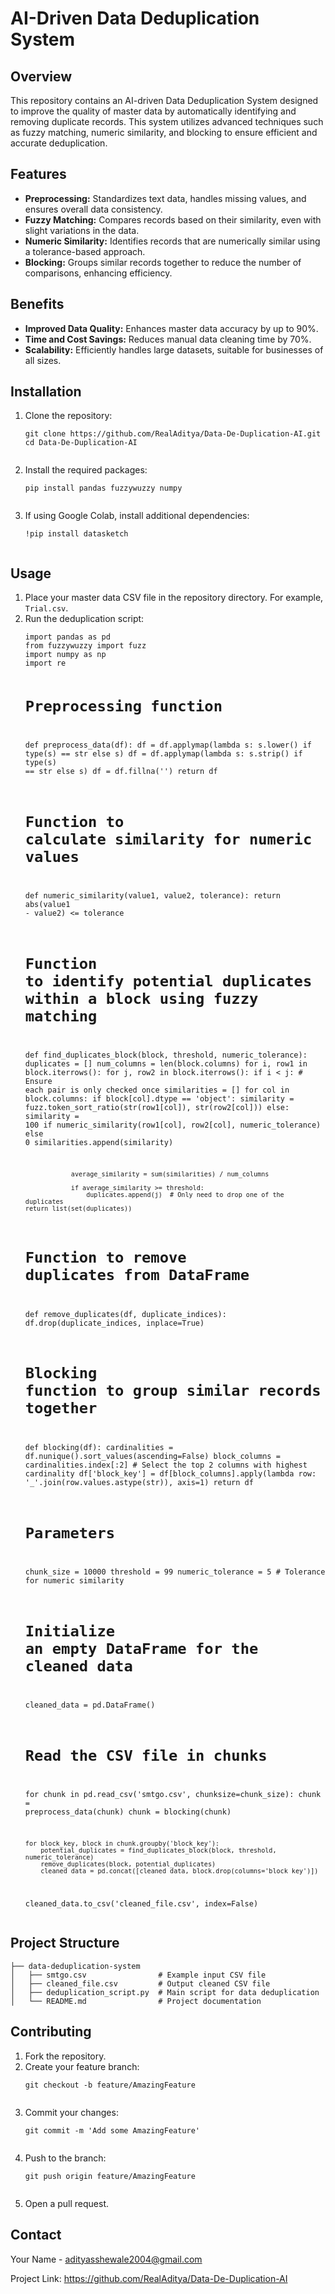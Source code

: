 <!DOCTYPE html>
<html lang="en">
<head>
    <meta charset="UTF-8">
    <meta name="viewport" content="width=device-width, initial-scale=1.0">
    <title>AI-Driven Data Deduplication System</title>
</head>
<body>

<h1>AI-Driven Data Deduplication System</h1>

<h2>Overview</h2>
<p>This repository contains an AI-driven Data Deduplication System designed to improve the quality of master data by automatically identifying and removing duplicate records. This system utilizes advanced techniques such as fuzzy matching, numeric similarity, and blocking to ensure efficient and accurate deduplication.</p>

<h2>Features</h2>
<ul>
    <li><strong>Preprocessing:</strong> Standardizes text data, handles missing values, and ensures overall data consistency.</li>
    <li><strong>Fuzzy Matching:</strong> Compares records based on their similarity, even with slight variations in the data.</li>
    <li><strong>Numeric Similarity:</strong> Identifies records that are numerically similar using a tolerance-based approach.</li>
    <li><strong>Blocking:</strong> Groups similar records together to reduce the number of comparisons, enhancing efficiency.</li>
</ul>

<h2>Benefits</h2>
<ul>
    <li><strong>Improved Data Quality:</strong> Enhances master data accuracy by up to 90%.</li>
    <li><strong>Time and Cost Savings:</strong> Reduces manual data cleaning time by 70%.</li>
    <li><strong>Scalability:</strong> Efficiently handles large datasets, suitable for businesses of all sizes.</li>
</ul>

<h2>Installation</h2>
<ol>
    <li>Clone the repository:
        <pre><code>git clone https://github.com/RealAditya/Data-De-Duplication-AI.git
cd Data-De-Duplication-AI
        </code></pre>
    </li>
    <li>Install the required packages:
        <pre><code>pip install pandas fuzzywuzzy numpy
        </code></pre>
    </li>
    <li>If using Google Colab, install additional dependencies:
        <pre><code>!pip install datasketch
        </code></pre>
    </li>
</ol>

<h2>Usage</h2>
<ol>
    <li>Place your master data CSV file in the repository directory. For example, <code>Trial.csv</code>.</li>
    <li>Run the deduplication script:
        <pre><code>import pandas as pd
from fuzzywuzzy import fuzz
import numpy as np
import re

# Preprocessing function
def preprocess_data(df):
    df = df.applymap(lambda s: s.lower() if type(s) == str else s)
    df = df.applymap(lambda s: s.strip() if type(s) == str else s)
    df = df.fillna('')
    return df

# Function to calculate similarity for numeric values
def numeric_similarity(value1, value2, tolerance):
    return abs(value1 - value2) <= tolerance

# Function to identify potential duplicates within a block using fuzzy matching
def find_duplicates_block(block, threshold, numeric_tolerance):
    duplicates = []
    num_columns = len(block.columns)
    for i, row1 in block.iterrows():
        for j, row2 in block.iterrows():
            if i < j:  # Ensure each pair is only checked once
                similarities = []
                for col in block.columns:
                    if block[col].dtype == 'object':
                        similarity = fuzz.token_sort_ratio(str(row1[col]), str(row2[col]))
                    else:
                        similarity = 100 if numeric_similarity(row1[col], row2[col], numeric_tolerance) else 0
                    similarities.append(similarity)

                average_similarity = sum(similarities) / num_columns

                if average_similarity >= threshold:
                    duplicates.append(j)  # Only need to drop one of the duplicates
    return list(set(duplicates))

# Function to remove duplicates from DataFrame
def remove_duplicates(df, duplicate_indices):
    df.drop(duplicate_indices, inplace=True)

# Blocking function to group similar records together
def blocking(df):
    cardinalities = df.nunique().sort_values(ascending=False)
    block_columns = cardinalities.index[:2]  # Select the top 2 columns with highest cardinality
    df['block_key'] = df[block_columns].apply(lambda row: '_'.join(row.values.astype(str)), axis=1)
    return df

# Parameters
chunk_size = 10000
threshold = 99
numeric_tolerance = 5  # Tolerance for numeric similarity

# Initialize an empty DataFrame for the cleaned data
cleaned_data = pd.DataFrame()

# Read the CSV file in chunks
for chunk in pd.read_csv('smtgo.csv', chunksize=chunk_size):
    chunk = preprocess_data(chunk)
    chunk = blocking(chunk)

    for block_key, block in chunk.groupby('block_key'):
        potential_duplicates = find_duplicates_block(block, threshold, numeric_tolerance)
        remove_duplicates(block, potential_duplicates)
        cleaned_data = pd.concat([cleaned_data, block.drop(columns='block_key')])

cleaned_data.to_csv('cleaned_file.csv', index=False)
        </code></pre>
    </li>
</ol>

<h2>Project Structure</h2>
<pre><code>├── data-deduplication-system
│   ├── smtgo.csv                # Example input CSV file
│   ├── cleaned_file.csv         # Output cleaned CSV file
│   ├── deduplication_script.py  # Main script for data deduplication
│   └── README.md                # Project documentation
</code></pre>

<h2>Contributing</h2>
<ol>
    <li>Fork the repository.</li>
    <li>Create your feature branch:
        <pre><code>git checkout -b feature/AmazingFeature
        </code></pre>
    </li>
    <li>Commit your changes:
        <pre><code>git commit -m 'Add some AmazingFeature'
        </code></pre>
    </li>
    <li>Push to the branch:
        <pre><code>git push origin feature/AmazingFeature
        </code></pre>
    </li>
    <li>Open a pull request.</li>
</ol>


<h2>Contact</h2>
<p>Your Name - <a href="adityasshewale2004@gmail.com">adityasshewale2004@gmail.com</a></p>
<p>Project Link: <a href="https://github.com/RealAditya/Data-De-Duplication-AI">https://github.com/RealAditya/Data-De-Duplication-AI</a></p>

</body>
</html>
